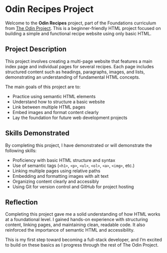 # Odin Recipes Project

Welcome to the **Odin Recipes** project, part of the Foundations curriculum from [The Odin Project](https://www.theodinproject.com/). This is a beginner-friendly HTML project focused on building a simple and functional recipe website using only basic HTML.

## Project Description

This project involves creating a multi-page website that features a main index page and individual pages for several recipes. Each page includes structured content such as headings, paragraphs, images, and lists, demonstrating an understanding of fundamental HTML concepts.

The main goals of this project are to:
- Practice using semantic HTML elements
- Understand how to structure a basic website
- Link between multiple HTML pages
- Embed images and format content clearly
- Lay the foundation for future web development projects

## Skills Demonstrated

By completing this project, I have demonstrated or will demonstrate the following skills:

- Proficiency with basic HTML structure and syntax
- Use of semantic tags (`<h1>`, `<p>`, `<ul>`, `<ol>`, `<a>`, `<img>`, etc.)
- Linking multiple pages using relative paths
- Embedding and formatting images with alt text
- Organizing content clearly and accessibly
- Using Git for version control and GitHub for project hosting

## Reflection

Completing this project gave me a solid understanding of how HTML works at a foundational level. I gained hands-on experience with structuring content, linking pages, and maintaining clean, readable code. It also reinforced the importance of semantic HTML and accessibility.

This is my first step toward becoming a full-stack developer, and I’m excited to build on these basics as I progress through the rest of The Odin Project.